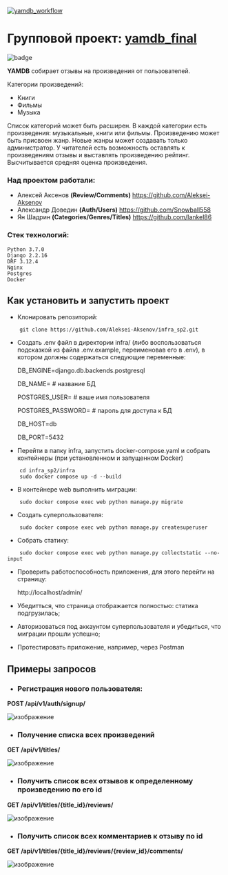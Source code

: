 [![yamdb_workflow](https://github.com/Aleksei-Aksenov/yamdb_final/workflows/yamdb_workflow/badge.svg)](https://github.com/Aleksei-Aksenov/yamdb_final/actions/workflows/yamdb_workflow.yml)
# Групповой проект: [yamdb_final](http://http://51.250.90.71/)

![badge](https://user-images.githubusercontent.com/86766017/175809946-525c22c7-c999-4101-85e0-f284ee3ac198.svg)

__YAMDB__ собирает отзывы на произведения от пользователей. 

Категории произведений: 
- Книги
- Фильмы
- Музыка

Список категорий может быть расширен.
В каждой категории есть произведения: музыкальные, книги или фильмы. Произведению может быть присвоен жанр. Новые жанры может создавать только администратор.
У читателей есть возможность оставлять к произведениям отзывы и выставлять произведению рейтинг. Высчитывается средняя оценка произведения.


### Над проектом работали:
- Алексей Аксенов __(Review/Comments)__
https://github.com/Aleksei-Aksenov
- Александр Доведин __(Auth/Users)__
https://github.com/Snowball558
- Ян Шадрин __(Categories/Genres/Titles)__
https://github.com/Iankel86

### Стек технологий:

    Python 3.7.0
    Django 2.2.16
    DRF 3.12.4
    Nginx
    Postgres
    Docker


## Как установить и запустить проект

- Клонировать репозиторий:
```
    git clone https://github.com/Aleksei-Aksenov/infra_sp2.git
```
- Создать .env файл в директории infra/ (либо воспользоваться подсказкой из файла .env.example, переименовав его в .env), в котором должны содержаться следующие переменные:

    DB_ENGINE=django.db.backends.postgresql
    
    DB_NAME= # название БД
    
    POSTGRES_USER= # ваше имя пользователя
    
    POSTGRES_PASSWORD= # пароль для доступа к БД
    
    DB_HOST=db
    
    DB_PORT=5432
    

- Перейти в папку infra, запустить docker-compose.yaml и собрать контейнеры (при установленном и запущенном Docker)
```
    cd infra_sp2/infra
    sudo docker compose up -d --build
```
- В контейнере web выполнить миграции:
```
    sudo docker compose exec web python manage.py migrate
```
- Создать суперпользователя:
```
    sudo docker compose exec web python manage.py createsuperuser
```
- Собрать статику:
```
    sudo docker compose exec web python manage.py collectstatic --no-input
```
- Проверить работоспособность приложения, для этого перейти на страницу:

    http://localhost/admin/
    
- Убедитться, что страница отображается полностью: статика подгрузилась;
- Авторизоваться под аккаунтом суперпользователя и убедиться, что миграции прошли успешно;
- Протестировать приложение, например, через Postman


## Примеры запросов

- ### Регистрация нового пользователя:

__POST /api/v1/auth/signup/__

![изображение](https://user-images.githubusercontent.com/99750013/190842608-65abc990-7330-4474-b73b-12cef552d5cd.png)

    
- ### Получение списка всех произведений

__GET /api/v1/titles/__

![изображение](https://user-images.githubusercontent.com/99750013/190842799-ef9fde79-3044-47eb-be61-13723954dd9f.png)


- ### Получить список всех отзывов к определенному произведению по его id

__GET /api/v1/titles/{title_id}/reviews/__

![изображение](https://user-images.githubusercontent.com/99750013/190842878-abaefc2a-3081-4d48-b3c0-792519f0023f.png)

- ### Получить список всех комментариев к отзыву по id

__GET /api/v1/titles/{title_id}/reviews/{review_id}/comments/__

![изображение](https://user-images.githubusercontent.com/99750013/190843000-d3a2143a-3f69-4c5f-8c4b-4a0b9cd495b1.png)

